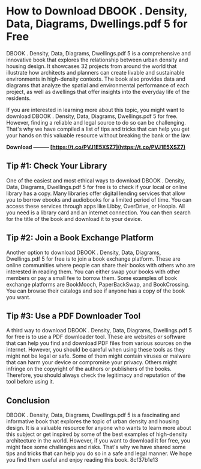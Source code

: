 # How to Download DBOOK . Density, Data, Diagrams, Dwellings.pdf 5 for Free
 
DBOOK . Density, Data, Diagrams, Dwellings.pdf 5 is a comprehensive and innovative book that explores the relationship between urban density and housing design. It showcases 32 projects from around the world that illustrate how architects and planners can create livable and sustainable environments in high-density contexts. The book also provides data and diagrams that analyze the spatial and environmental performance of each project, as well as dwellings that offer insights into the everyday life of the residents.
 
If you are interested in learning more about this topic, you might want to download DBOOK . Density, Data, Diagrams, Dwellings.pdf 5 for free. However, finding a reliable and legal source to do so can be challenging. That's why we have compiled a list of tips and tricks that can help you get your hands on this valuable resource without breaking the bank or the law.
 
**Download ——— [https://t.co/PVJ1E5XSZ7](https://t.co/PVJ1E5XSZ7)**


 
## Tip #1: Check Your Library
 
One of the easiest and most ethical ways to download DBOOK . Density, Data, Diagrams, Dwellings.pdf 5 for free is to check if your local or online library has a copy. Many libraries offer digital lending services that allow you to borrow ebooks and audiobooks for a limited period of time. You can access these services through apps like Libby, OverDrive, or Hoopla. All you need is a library card and an internet connection. You can then search for the title of the book and download it to your device.
 
## Tip #2: Join a Book Exchange Platform
 
Another option to download DBOOK . Density, Data, Diagrams, Dwellings.pdf 5 for free is to join a book exchange platform. These are online communities where people can share their books with others who are interested in reading them. You can either swap your books with other members or pay a small fee to borrow them. Some examples of book exchange platforms are BookMooch, PaperBackSwap, and BookCrossing. You can browse their catalogs and see if anyone has a copy of the book you want.
 
## Tip #3: Use a PDF Downloader Tool
 
A third way to download DBOOK . Density, Data, Diagrams, Dwellings.pdf 5 for free is to use a PDF downloader tool. These are websites or software that can help you find and download PDF files from various sources on the internet. However, you should be careful when using these tools as they might not be legal or safe. Some of them might contain viruses or malware that can harm your device or compromise your privacy. Others might infringe on the copyright of the authors or publishers of the books. Therefore, you should always check the legitimacy and reputation of the tool before using it.
 
## Conclusion
 
DBOOK . Density, Data, Diagrams, Dwellings.pdf 5 is a fascinating and informative book that explores the topic of urban density and housing design. It is a valuable resource for anyone who wants to learn more about this subject or get inspired by some of the best examples of high-density architecture in the world. However, if you want to download it for free, you might face some challenges and risks. That's why we have shared some tips and tricks that can help you do so in a safe and legal manner. We hope you find them useful and enjoy reading this book.
 8cf37b1e13
 
